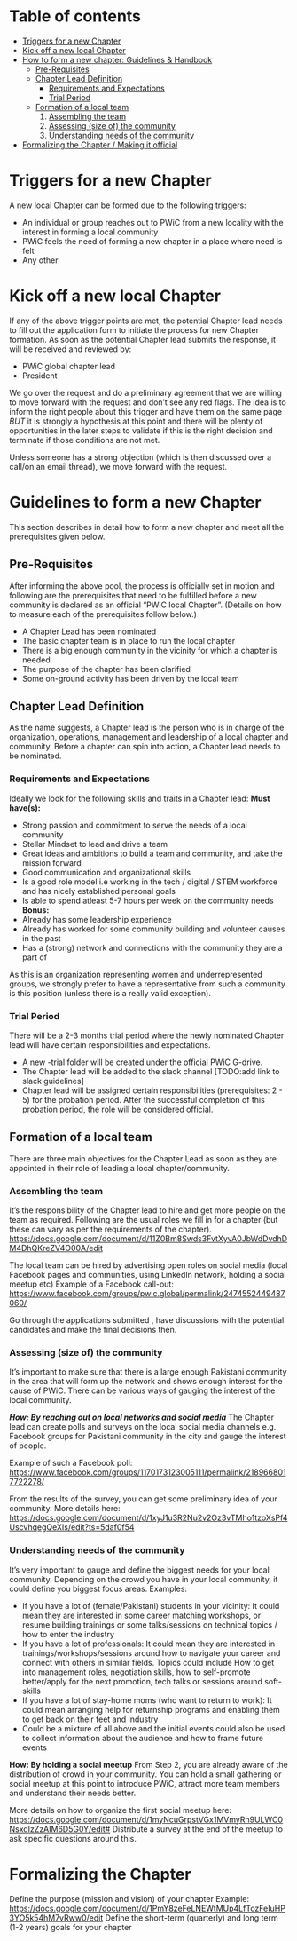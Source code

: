 Table of contents
=================

<!--ts-->
   * [Triggers for a new Chapter](#triggers-for-a-new-chapter)
   * [Kick off a new local Chapter](#kick-off-a-new-local-chapter)
   * [How to form a new chapter: Guidelines & Handbook](#guidelines-to-form-a-new-chapter)
      * [Pre-Requisites](#pre-requisites)
      * [Chapter Lead Definition](#chapter-lead-definition)
        * [Requirements and Expectations](#requirements-and-expectations)
        * [Trial Period](#trial-period)
      * [Formation of a local team](#formation-of-a-local-team)
        1. [Assembling the team](#assembling-the-team)
        2. [Assessing (size of) the community](#assessing-size-of-the-community)
        3. [Understanding needs of the community](#understanding-needs-of-the-community)
   * [Formalizing the Chapter / Making it official](#formalizing-the-chapter)
<!--te-->

Triggers for a new Chapter
==========================

A new local Chapter can be formed due to the following triggers:
* An individual or group reaches out to PWiC from a new locality with the interest in forming a local community 
* PWiC feels the need of forming a new chapter in a place where need is felt 
* Any other

Kick off a new local Chapter
============================
If any of the above trigger points are met, the potential Chapter lead needs to fill out the application form to initiate the process for new Chapter formation. As soon as the potential Chapter lead submits the response, it will be received and reviewed by:
* PWiC global chapter lead
* President 

We go over the request and do a preliminary agreement that we are willing to move forward with the request and don’t see any red flags. The idea is to inform the right people about this trigger and have them on the same page *BUT* it is strongly a hypothesis at this point and there will be plenty of opportunities in the later steps to validate if this is the right decision and terminate if those conditions are not met. 

Unless someone has a strong objection (which is then discussed over a call/on an email thread), we move forward with the request.

Guidelines to form a new Chapter
================================
This section describes in detail how to form a new chapter and meet all the prerequisites given below.

Pre-Requisites
--------------
After informing the above pool, the process is officially set in motion and following are the prerequisites that need to be fulfilled before a new community is declared as an official “PWiC local Chapter”. (Details on how to measure each of the prerequisites follow below.)
* A Chapter Lead has been nominated 
* The basic chapter team is in place to run the local chapter
* There is a big enough community in the vicinity for which a chapter is needed 
* The purpose of the chapter has been clarified 
* Some on-ground activity has been driven by the local team 


Chapter Lead Definition
-----------------------
As the name suggests, a Chapter lead is the person who is in charge of the organization, operations, management and leadership of a local chapter and community. Before a chapter can spin into action, a Chapter lead needs to be nominated. 
### Requirements and Expectations
Ideally we look for the following skills and traits in a Chapter lead:
**Must have(s):**
* Strong passion and commitment to serve the needs of a local community 
* Stellar Mindset to lead and drive a team 
* Great ideas and ambitions to build a team and community, and take the mission forward
* Good communication and organizational skills 
* Is a good role model i.e working in the tech / digital / STEM workforce and has nicely established personal goals
* Is able to spend atleast 5-7 hours per week on the community needs
**Bonus:**
* Already has some leadership experience
* Already has worked for some community building and volunteer causes in the past
* Has a (strong) network and connections with the community they are a part of 

As this is an organization representing women and underrepresented groups, we strongly prefer to have a representative from such a community is this position (unless there is a really valid exception). 


### Trial Period
There will be a 2-3 months trial period where the newly nominated Chapter lead will have certain responsibilities and expectations. 
* A new <chapter-name>-trial folder will be created under the official PWiC G-drive. 
* The Chapter lead will be added to the slack channel [TODO:add link to slack guidelines]
* Chapter lead will be assigned certain responsibilities (prerequisites: 2 - 5) for the probation period.
After the successful completion of this probation period, the role will be considered official. 

Formation of a local team 
-------------------------
There are three main objectives for the Chapter Lead as soon as they are appointed in their role of leading a local chapter/community.

### Assembling the team
It’s the responsibility of the Chapter lead to hire and get more people on the team as required. Following are the usual roles we fill in for a chapter (but these can vary as per the requirements of the chapter). 
https://docs.google.com/document/d/11Z0Bm8Swds3FvtXyvA0JbWdDvdhDM4DhQKreZV4O00A/edit

The local team can be hired by advertising open roles on social media (local Facebook pages and communities, using LinkedIn network, holding a social meetup etc)
Example of a Facebook call-out: https://www.facebook.com/groups/pwic.global/permalink/2474552449487060/

Go through the applications submitted , have discussions with the potential candidates and make the final decisions then.

### Assessing (size of) the community 
It’s important to make sure that there is a large enough Pakistani community in the area that will form up the network and shows enough interest for the cause of PWiC. 
There can be various ways of gauging the interest of the local community.

***How: By reaching out on local networks and social media***
The Chapter lead can create polls and surveys on the local social media channels e.g. Facebook groups for Pakistani community in the city and gauge the interest of people. 

Example of such a Facebook poll: 
https://www.facebook.com/groups/1170173123005111/permalink/2189668017722278/

From the results of the survey, you can get some preliminary idea of your community.
More details here: https://docs.google.com/document/d/1xyJ1u3R2Nu2v2Oz3vTMho1tzoXsPf4UscvhqegQeXIs/edit?ts=5daf0f54

### Understanding needs of the community
It’s very important to gauge and define the biggest needs for your local community. Depending on the crowd you have in your local community, it could define you biggest focus areas. Examples:
* If you have a lot of (female/Pakistani) students in your vicinity: It could mean they are interested in some career matching workshops, or resume building trainings or some talks/sessions on technical topics / how to enter the industry 
* If you have a lot of professionals: It could mean they are interested in trainings/workshops/sessions around how to navigate your career and connect with others in similar fields. Topics could include How to get into management roles, negotiation skills, how to self-promote better/apply for the next promotion, tech talks or sessions around soft-skills
* If you have a lot of stay-home moms (who want to return to work): It could mean arranging help for returnship programs and enabling them to get back on their feet and industry 
* Could be a mixture of all above and the initial events could also be used to collect information about the audience and how to frame future events

**How: By holding a social meetup**
From Step 2, you are already aware of the distribution of crowd in your community. You can hold a small gathering or social meetup at this point to introduce PWiC, attract more team members and understand their needs better. 

More details on how to organize the first social meetup here: https://docs.google.com/document/d/1myNcuGrpstVGx1MVmyRh9ULWC0NsxdIzZzAIM6D5G0Y/edit#
Distribute a survey at the end of the meetup to ask specific questions around this.

Formalizing the Chapter
=======================
Define the purpose (mission and vision) of your chapter
Example: https://docs.google.com/document/d/1PmY8zeFeLNEWtMUp4LfTozFeIuHP3YO5k54hM7vRww0/edit
Define the short-term (quarterly) and long term (1-2 years) goals for your chapter
